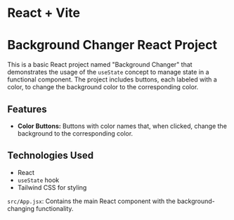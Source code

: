 # React + Vite
<h1>Background Changer React Project</h1>

  <p>This is a basic React project named "Background Changer" that demonstrates the usage of the <code>useState</code> concept to manage state in a functional component. The project includes buttons, each labeled with a color, to change the background color to the corresponding color.</p>


   <h2>Features</h2>
  <ul>
    <li><strong>Color Buttons:</strong> Buttons with color names that, when clicked, change the background to the corresponding color.</li>
  </ul>

  <h2>Technologies Used</h2>
  <ul>
    <li>React</li>
    <li><code>useState</code> hook</li>
    <li>Tailwind CSS for styling</li>
  </ul>


<p><code>src/App.jsx</code>: Contains the main React component with the background-changing functionality.</p>
